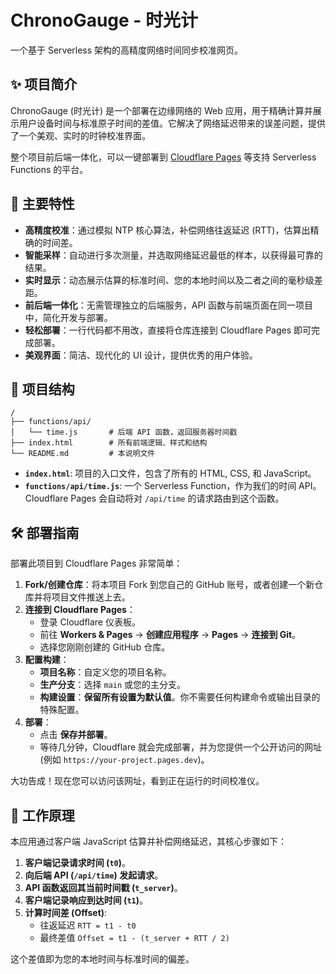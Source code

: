 # ChronoGauge - 时光计

一个基于 Serverless 架构的高精度网络时间同步校准网页。

## ✨ 项目简介

ChronoGauge (时光计) 是一个部署在边缘网络的 Web 应用，用于精确计算并展示用户设备时间与标准原子时间的差值。它解决了网络延迟带来的误差问题，提供了一个美观、实时的时钟校准界面。

整个项目前后端一体化，可以一键部署到 [Cloudflare Pages](https://pages.cloudflare.com/) 等支持 Serverless Functions 的平台。

## 🚀 主要特性

  - **高精度校准**：通过模拟 NTP 核心算法，补偿网络往返延迟 (RTT)，估算出精确的时间差。
  - **智能采样**：自动进行多次测量，并选取网络延迟最低的样本，以获得最可靠的结果。
  - **实时显示**：动态展示估算的标准时间、您的本地时间以及二者之间的毫秒级差距。
  - **前后端一体化**：无需管理独立的后端服务，API 函数与前端页面在同一项目中，简化开发与部署。
  - **轻松部署**：一行代码都不用改，直接将仓库连接到 Cloudflare Pages 即可完成部署。
  - **美观界面**：简洁、现代化的 UI 设计，提供优秀的用户体验。

## 📁 项目结构

```
/
├── functions/api/
│   └── time.js       # 后端 API 函数，返回服务器时间戳
├── index.html        # 所有前端逻辑、样式和结构
└── README.md         # 本说明文件
```

  - **`index.html`**: 项目的入口文件，包含了所有的 HTML, CSS, 和 JavaScript。
  - **`functions/api/time.js`**: 一个 Serverless Function，作为我们的时间 API。Cloudflare Pages 会自动将对 `/api/time` 的请求路由到这个函数。

## 🛠️ 部署指南

部署此项目到 Cloudflare Pages 非常简单：

1.  **Fork/创建仓库**：将本项目 Fork 到您自己的 GitHub 账号，或者创建一个新仓库并将项目文件推送上去。
2.  **连接到 Cloudflare Pages**：
      - 登录 Cloudflare 仪表板。
      - 前往 **Workers & Pages** -\> **创建应用程序** -\> **Pages** -\> **连接到 Git**。
      - 选择您刚刚创建的 GitHub 仓库。
3.  **配置构建**：
      - **项目名称**：自定义您的项目名称。
      - **生产分支**：选择 `main` 或您的主分支。
      - **构建设置**：**保留所有设置为默认值**。你不需要任何构建命令或输出目录的特殊配置。
4.  **部署**：
      - 点击 **保存并部署**。
      - 等待几分钟，Cloudflare 就会完成部署，并为您提供一个公开访问的网址 (例如 `https://your-project.pages.dev`)。

大功告成！现在您可以访问该网址，看到正在运行的时间校准仪。

## 🔬 工作原理

本应用通过客户端 JavaScript 估算并补偿网络延迟，其核心步骤如下：

1.  **客户端记录请求时间 (`t0`)**。
2.  **向后端 API (`/api/time`) 发起请求**。
3.  **API 函数返回其当前时间戳 (`t_server`)**。
4.  **客户端记录响应到达时间 (`t1`)**。
5.  **计算时间差 (Offset)**:
      - 往返延迟 `RTT = t1 - t0`
      - 最终差值 `Offset = t1 - (t_server + RTT / 2)`

这个差值即为您的本地时间与标准时间的偏差。
